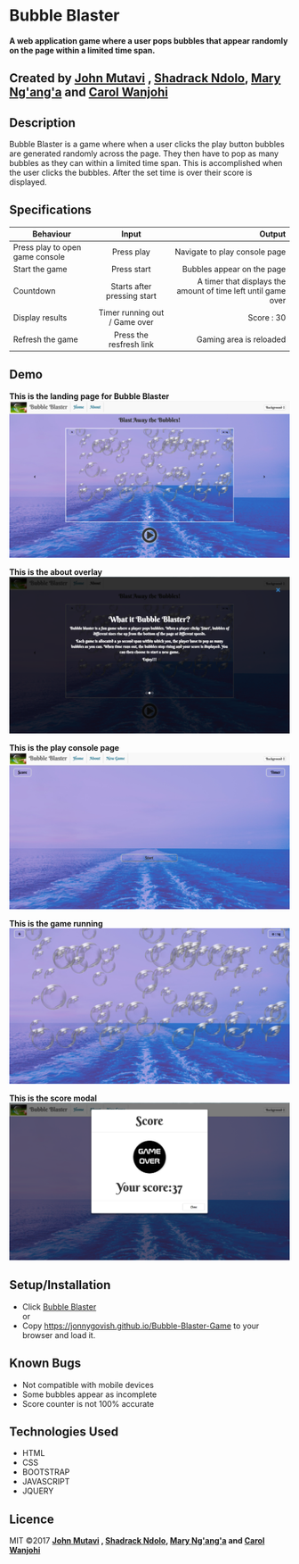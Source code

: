 # Bubble Blaster

#### A web application game where a user pops bubbles that appear randomly on the page within a limited time span.

## Created by [John Mutavi](https://github.com/jonnygovish) , [Shadrack Ndolo](https://github.com/ShadrackNdolo), [Mary Ng'ang'a](https://github.com/marynganga) and [Carol Wanjohi](https://github.com/carolwanjohi)

## Description
Bubble Blaster is a game where when a user clicks the play button bubbles are generated randomly across the page. They then have to pop as many bubbles as they can within a limited time span. This is accomplished when the user clicks the bubbles. After the set time is over their score is displayed.

## Specifications
| Behaviour | Input | Output |
| ------------- |:-------------:| -----:|
| Press play to open game console | Press play | Navigate to play console page |
| Start the game | Press start | Bubbles appear on the page |
| Countdown | Starts after pressing start | A timer that displays the amount of time left until game over | 
| Display results | Timer running out / Game over | Score : 30 |
| Refresh the game | Press the resfresh link | Gaming area is reloaded | 

## Demo
**This is the landing page for Bubble Blaster**
![Bubble Blaster](assets/images/landing-page.png)

**This is the about overlay**
![About overlay](assets/images/about-overlay.png)

**This is the play console page**
![Play Console](assets/images/console-page.png)

**This is the game running**
![Game Running](assets/images/pop-bubbles.png)

**This is the score modal**
![Score Modal](assets/images/score-modal.png)


## Setup/Installation
* Click [Bubble Blaster](https://jonnygovish.github.io/Bubble-Blaster-Game) <br/>
  or <br/>
* Copy https://jonnygovish.github.io/Bubble-Blaster-Game to your browser and load it.

## Known Bugs
* Not compatible with mobile devices
* Some bubbles appear as incomplete
* Score counter is not 100% accurate

## Technologies Used
* HTML
* CSS
* BOOTSTRAP
* JAVASCRIPT
* JQUERY

## Licence
MIT &copy;2017 **[John Mutavi](https://github.com/jonnygovish) , [Shadrack Ndolo](https://github.com/ShadrackNdolo), [Mary Ng'ang'a](https://github.com/marynganga) and [Carol Wanjohi](https://github.com/carolwanjohi)**
